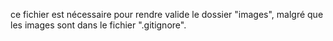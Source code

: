 ce fichier est nécessaire pour rendre valide le dossier "images", malgré que les images sont dans le fichier ".gitignore".
